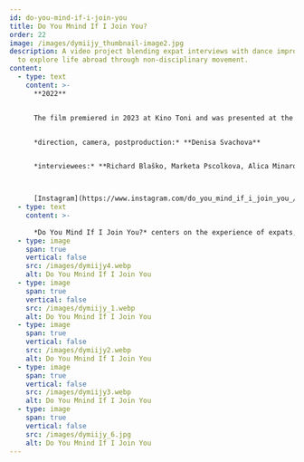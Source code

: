 ```yaml
---
id: do-you-mind-if-i-join-you
title: Do You Mnind If I Join You?
order: 22
image: /images/dymiijy_thumbnail-image2.jpg
description: A video project blending expat interviews with dance improvisation
  to explore life abroad through non-disciplinary movement.
content:
  - type: text
    content: >-
      **2022**


      The film premiered in 2023 at Kino Toni and was presented at the group exhibition *Shifting Coordinates* at Offspace Flüelastrasse, Zurich, in 2023.


      *direction, camera, postproduction:* **Denisa Svachova**


      *interviewees:* **Richard Blaško, Marketa Pscolkova, Alica Minarova, Joel Isaac Chmela, Karolina Jansova, Nora Brown**



      [Instagram](https://www.instagram.com/do_you_mind_if_i_join_you_/)
  - type: text
    content: >-
      
      *Do You Mind If I Join You?* centers on the experience of expats, combining verbal interviews with movement improvisation to reveal more than words alone. Filmed in Zurich, Prague, and Zlin, I asked six participants around ten questions each, allowing them to respond in their preferred language. The interviews took place in intimate settings, followed by outdoor dance improvisations inspired by their shared stories.
  - type: image
    span: true
    vertical: false
    src: /images/dymiijy4.webp
    alt: Do You Mnind If I Join You
  - type: image
    span: true
    vertical: false
    src: /images/dymiijy_1.webp
    alt: Do You Mnind If I Join You
  - type: image
    span: true
    vertical: false
    src: /images/dymiijy2.webp
    alt: Do You Mnind If I Join You
  - type: image
    span: true
    vertical: false
    src: /images/dymiijy3.webp
    alt: Do You Mnind If I Join You
  - type: image
    span: true
    vertical: false
    src: /images/dymiijy_6.jpg
    alt: Do You Mnind If I Join You
---
```

